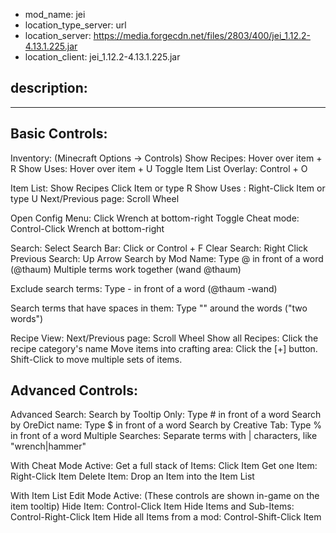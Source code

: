 - mod_name: jei
- location_type_server: url
- location_server: https://media.forgecdn.net/files/2803/400/jei_1.12.2-4.13.1.225.jar
- location_client: jei_1.12.2-4.13.1.225.jar

description:
---
---
Basic Controls:
---
Inventory:
(Minecraft Options -> Controls)
Show Recipes: Hover over item + R
Show Uses: Hover over item + U
Toggle Item List Overlay: Control + O

Item List:
Show Recipes Click Item or type R
Show Uses : Right-Click Item or type U
Next/Previous page: Scroll Wheel

Open Config Menu: Click Wrench at bottom-right
Toggle Cheat mode: Control-Click Wrench at bottom-right

Search:
Select Search Bar: Click or Control + F
Clear Search: Right Click
Previous Search: Up Arrow
Search by Mod Name: Type @ in front of a word (@thaum)
Multiple terms work together (wand @thaum)

Exclude search terms: Type - in front of a word (@thaum -wand)

Search terms that have spaces in them: Type "" around the words ("two words")

Recipe View:
Next/Previous page: Scroll Wheel
Show all Recipes: Click the recipe category's name
Move items into crafting area: Click the [+] button. Shift-Click to move multiple sets of items.

Advanced Controls:
---
Advanced Search:
Search by Tooltip Only: Type # in front of a word
Search by OreDict name: Type $ in front of a word
Search by Creative Tab: Type % in front of a word
Multiple Searches: Separate terms with | characters, like "wrench|hammer"

With Cheat Mode Active:
Get a full stack of Items: Click Item
Get one Item: Right-Click Item
Delete Item: Drop an Item into the Item List

With Item List Edit Mode Active:
(These controls are shown in-game on the item tooltip)
Hide Item: Control-Click Item
Hide Items and Sub-Items: Control-Right-Click Item
Hide all Items from a mod: Control-Shift-Click Item
